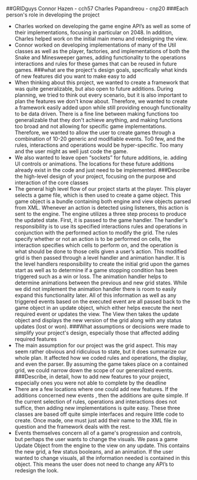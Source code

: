 ##GRIDguys
Connor Hazen - cch57
Charles Papandreou - cnp20
###Each person's role in developing the project
* Charles worked on developing the game engine API’s as well as some of their implementations, focusing in particular on 2048. In addition, Charles helped work on the initial main menu and redesigning the view.
* Connor worked on developing implementations of many of the Util classes as well as the player, factories, and implementations of both the Snake and Minesweeper games, adding functionality to the operations interactions and rules for these games that can be reused in future games.
###what are the project's design goals, specifically what kinds of new features did you want to make easy to add
* When thinking about this project, we wanted to create a framework that was quite generalizable, but also open to future additions. During planning, we tried to think out every scenario, but it is also important to plan the features we don't know about. Therefore, we wanted to create a framework easily added upon while still providing enough functionality to be data driven. There is a fine line between making functions too generalizable that they don't achieve anything, and making functions too broad and not allowing for specific game implementations. Therefore, we wanted to allow the user to create games through a combination of 10-20 generic and modifiable events. To0 few, and the rules, interactions and operations would be hyper-specific. Too many and the user might as well just code the game. 
* We also wanted to leave open “sockets” for future additions, ie. adding UI controls or animations. The locations for these future additions already exist in the code and just need to be implemented. 
###Describe the high-level design of your project, focusing on the purpose and interaction of the core classes
* The general high level flow of our project starts at the player. This player selects a game file, which is then used to create a game object. This game object is a bundle containing both engine and view objects parsed from XML. Whenever an action is detected using listeners, this action is sent to the engine. The engine utilizes a three step process to produce the updated state. First, it is passed to the game handler. The handler's responsibility is to use its specified interactions rules and operations in conjunction with the performed action to modify the grid. The rules specify whether or not an action is to be performed on cells, the interaction specifies which cells to perform on, and the operation is what should be done to those cells given a user’s action. This modified grid is then passed through a level handler and animation handler. It is the level handlers responsibility to create the initial grid upon the games start as well as to determine if a game stopping condition has been triggered such as a win or loss. The animation handler helps to determine animations between the previous and new grid states. While we did not implement the animation handler there is room to easily expand this functionality later. All of this information as well as any triggered events based on the executed event are all passed back to the game object in an update object, which either helps execute the next required event or updates the view. The View then takes the update object and displays the new version of the grid along with any status updates (lost or won).
###What assumptions or decisions were made to simplify your project's design, especially those that affected adding required features
* The main assumption for our project was the grid aspect. This may seem rather obvious and ridiculous to state, but it does summarize our whole plan. It affected how we coded rules and operations,  the display, and even the parser. By assuming the game takes place on a contained grid, we could narrow down the scope of our generalized events. 
###Describe, in detail, how to add new features to your project, especially ones you were not able to complete by the deadline
* There are a few locations where one could add new features. If the additions concerned new events , then the additions are quite simple.  If the current selection of rules, operations and interactions does not suffice, then adding new implementations is quite easy. These three classes are based off quite simple interfaces and require little code to create. Once made, one must just add their name to the XML file in question and the framework deals with the rest. 
* Events themselves concern all of a game's progression and controls, but perhaps the user wants to change the visuals. We pass a game Update Object from the engine to the view on any update. This contains the new grid, a few status booleans, and an animation. If the user wanted to change visuals, all the information needed is contained in this object. This means the user does not need to change any API’s to redesign the look. 
